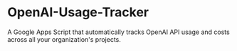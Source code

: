 # OpenAI-Usage-Tracker
A Google Apps Script that automatically tracks OpenAI API usage and costs across all your organization's projects.
